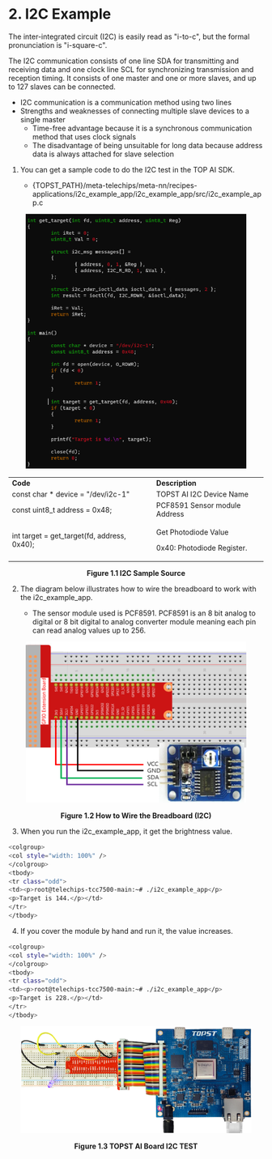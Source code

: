 ﻿# 2. I2C Example

The inter-integrated circuit (I2C) is easily read as "i-to-c", but the formal pronunciation is "i-square-c".

The I2C communication consists of one line SDA for transmitting and
receiving data and one clock line SCL for synchronizing transmission and
reception timing. It consists of one master and one or more slaves, and
up to 127 slaves can be connected.

- I2C communication is a communication method using two lines
- Strengths and weaknesses of connecting multiple slave devices to a single master
  - Time-free advantage because it is a synchronous communication method that uses clock signals
  - The disadvantage of being unsuitable for long data because address data is always attached for slave selection

1.  You can get a sample code to do the I2C test in the TOP AI SDK.

    - {TOPST_PATH}/meta-telechips/meta-nn/recipes-applications/i2c_example_app/i2c_example_app/src/i2c_example_app.c

<p align="center"><img src="https://github.com/topst-development/Documentation/blob/main/TOPST-AI/Software/media/2. I2C.image1.png"
style="width:4.54861in;height:5.23958in"</p>


<p align="center"><table>
<colgroup>
<col style="width: 56%" />
<col style="width: 43%" />
</colgroup>
<tbody>
<tr class="odd">
<td><strong>Code</strong></td>
<td><strong>Description</strong></td>
</tr>
<tr class="even">
<td>const char * device = "/dev/i2c-1"</td>
<td>TOPST AI I2C Device Name</td>
</tr>
<tr class="odd">
<td>const uint8_t address = 0x48;</td>
<td>PCF8591 Sensor module Address</td>
</tr>
<tr class="even">
<td>int target = get_target(fd, address, 0x40);</td>
<td><p>Get Photodiode Value</p>
<p>0x40: Photodiode Register.</p></td>
</tr>
</tbody>
</table></p>

<p align="center"><strong>Figure 1.1 I2C Sample Source</strong></p>

2.  The diagram below illustrates how to wire the breadboard to work
    with the i2c_example_app.

    - The sensor module used is PCF8591. PCF8591 is an 8 bit analog to
  digital or 8 bit digital to analog converter module meaning each pin
  can read analog values up to 256.

  <p align="center"><img src="https://github.com/topst-development/Documentation/blob/main/TOPST-AI/Software/media/2. I2C.image2.png"
  style="width:4.53264in;height:3.31458in" /></p>

 <p align="center"><strong> Figure 1.2 How to Wire the Breadboard (I2C)</strong></p>

3.  When you run the i2c_example_app, it get the brightness value.

```bash
<colgroup>
<col style="width: 100%" />
</colgroup>
<tbody>
<tr class="odd">
<td><p>root@telechips-tcc7500-main:~# ./i2c_example_app</p>
<p>Target is 144.</p></td>
</tr>
</tbody>

```

4.  If you cover the module by hand and run it, the value increases.

```bash
<colgroup>
<col style="width: 100%" />
</colgroup>
<tbody>
<tr class="odd">
<td><p>root@telechips-tcc7500-main:~# ./i2c_example_app</p>
<p>Target is 228.</p></td>
</tr>
</tbody>

```

<p align="center"><img src="https://github.com/topst-development/Documentation/blob/main/TOPST-AI/Software/media/2. I2C.image3.png"
style="width:4.741in;height:2.20097in" /></p>

<p align="center"><strong>Figure 1.3 TOPST AI Board I2C TEST</strong></p>
